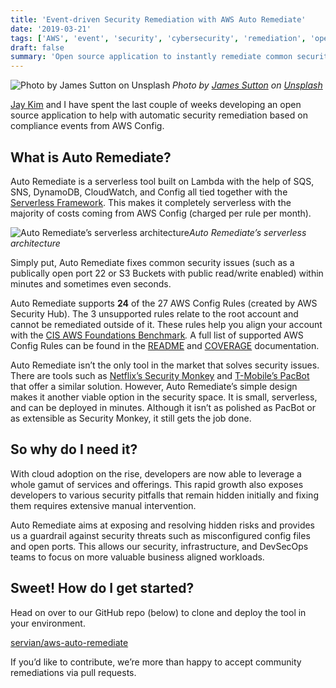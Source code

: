 ```yaml
---
title: 'Event-driven Security Remediation with AWS Auto Remediate'
date: '2019-03-21'
tags: ['AWS', 'event', 'security', 'cybersecurity', 'remediation', 'open source']
draft: false
summary: 'Open source application to instantly remediate common security issues through the use of AWS Config'
---
```


![Photo by [James Sutton](https://unsplash.com/@jamessutton_photography?utm_source=medium&utm_medium=referral) on [Unsplash](https://unsplash.com?utm_source=medium&utm_medium=referral)](https://cdn-images-1.medium.com/max/10366/0*_ihgcqvBTiihuJ9j)
_Photo by [James Sutton](https://unsplash.com/@jamessutton_photography?utm_source=medium&utm_medium=referral) on [Unsplash](https://unsplash.com?utm_source=medium&utm_medium=referral)_

[Jay Kim](undefined) and I have spent the last couple of weeks developing an open source application to help with automatic security remediation based on compliance events from AWS Config.

## What is Auto Remediate?

Auto Remediate is a serverless tool built on Lambda with the help of SQS, SNS, DynamoDB, CloudWatch, and Config all tied together with the [Serverless Framework](https://serverless.com/). This makes it completely serverless with the majority of costs coming from AWS Config (charged per rule per month).

![Auto Remediate’s serverless architecture](https://cdn-images-1.medium.com/max/3476/1*3S1HeWPn6WzQMn3Pl57M2A.png)_Auto Remediate’s serverless architecture_

Simply put, Auto Remediate fixes common security issues (such as a publically open port 22 or S3 Buckets with public read/write enabled) within minutes and sometimes even seconds.

Auto Remediate supports **24** of the 27 AWS Config Rules (created by AWS Security Hub). The 3 unsupported rules relate to the root account and cannot be remediated outside of it. These rules help you align your account with the [CIS AWS Foundations Benchmark](https://d1.awsstatic.com/whitepapers/compliance/AWS_CIS_Foundations_Benchmark.pdf)_._ A full list of supported AWS Config Rules can be found in the [README](https://github.com/servian/aws-auto-remediate#config-rules) and [COVERAGE](https://github.com/servian/aws-auto-remediate/blob/COVERAGE.md) documentation.

Auto Remediate isn’t the only tool in the market that solves security issues. There are tools such as [Netflix’s Security Monkey](https://github.com/Netflix/security_monkey) and [T-Mobile’s PacBot](https://github.com/tmobile/pacbot) that offer a similar solution. However, Auto Remediate’s simple design makes it another viable option in the security space. It is small, serverless, and can be deployed in minutes. Although it isn’t as polished as PacBot or as extensible as Security Monkey, it still gets the job done.

## So why do I need it?

With cloud adoption on the rise, developers are now able to leverage a whole gamut of services and offerings. This rapid growth also exposes developers to various security pitfalls that remain hidden initially and fixing them requires extensive manual intervention.

Auto Remediate aims at exposing and resolving hidden risks and provides us a guardrail against security threats such as misconfigured config files and open ports. This allows our security, infrastructure, and DevSecOps teams to focus on more valuable business aligned workloads.

## Sweet! How do I get started?

Head on over to our GitHub repo (below) to clone and deploy the tool in your environment.

[servian/aws-auto-remediate](https://github.com/servian/aws-auto-remediate)

If you’d like to contribute, we’re more than happy to accept community remediations via pull requests.
